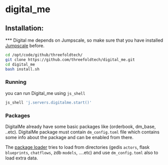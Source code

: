 # digital_me

## Installation:

*** Digital me depends on Jumpscale, so make sure that you have installed [Jumpscale](https://github.com/threefoldtech/jumpscale_core) before.
```bash
cd /opt/code/github/threefoldtech/
git clone https://github.com/threefoldtech/digital_me.git
cd digital_me 
bash install.sh
```

### Running

you can run Digital_me using `js_shell`
```bash
js_shell 'j.servers.digitalme.start()'
```

### Packages

DigitalMe already have some basic packages like (orderbook, dm_base, ..etc). 
DigitalMe package must contain `dm_config.toml` file which contains some info about the package and can be enabled from there.

The [package loader](https://github.com/threefoldtech/digital_me/blob/development_960/DigitalMeLib/servers/digitalme/Package.py)
tries to load from directories (gedis `actors`, flask `blueprints`, `chatflows`, zdb `models`, ....etc) 
and use `dm_config.toml` also to load extra data.
